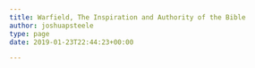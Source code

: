 ```yaml
---
title: Warfield, The Inspiration and Authority of the Bible
author: joshuapsteele
type: page
date: 2019-01-23T22:44:23+00:00

---
```


